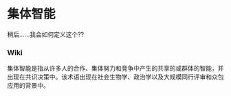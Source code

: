 # 集体智能

稍后......我会如何定义这个??

### Wiki
集体智能是指从许多人的合作、集体努力和竞争中产生的共享的或群体的智能，并出现在共识决策中。该术语出现在社会生物学、政治学以及大规模同行评审和众包应用的背景中。